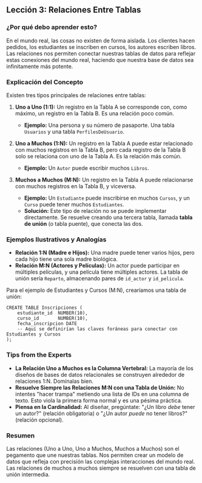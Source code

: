 ## Lección 3: Relaciones Entre Tablas

### ¿Por qué debo aprender esto?
En el mundo real, las cosas no existen de forma aislada. Los clientes hacen pedidos, los estudiantes se inscriben en cursos, los autores escriben libros. Las relaciones nos permiten conectar nuestras tablas de datos para reflejar estas conexiones del mundo real, haciendo que nuestra base de datos sea infinitamente más potente.

### Explicación del Concepto
Existen tres tipos principales de relaciones entre tablas:

1.  **Uno a Uno (1:1):** Un registro en la Tabla A se corresponde con, como máximo, un registro en la Tabla B. Es una relación poco común.
    *   **Ejemplo:** Una persona y su número de pasaporte. Una tabla `Usuarios` y una tabla `PerfilesDeUsuario`.

2.  **Uno a Muchos (1:N):** Un registro en la Tabla A puede estar relacionado con muchos registros en la Tabla B, pero cada registro de la Tabla B solo se relaciona con uno de la Tabla A. Es la relación más común.
    *   **Ejemplo:** Un `Autor` puede escribir muchos `Libros`.

3.  **Muchos a Muchos (M:N):** Un registro en la Tabla A puede relacionarse con muchos registros en la Tabla B, y viceversa.
    *   **Ejemplo:** Un `Estudiante` puede inscribirse en muchos `Cursos`, y un `Curso` puede tener muchos `Estudiantes`.
    *   **Solución:** Este tipo de relación no se puede implementar directamente. Se resuelve creando una tercera tabla, llamada **tabla de unión** (o tabla puente), que conecta las dos.

### Ejemplos Ilustrativos y Analogías
*   **Relación 1:N (Madre e Hijos):** Una madre puede tener varios hijos, pero cada hijo tiene una sola madre biológica.
*   **Relación M:N (Actores y Películas):** Un actor puede participar en múltiples películas, y una película tiene múltiples actores. La tabla de unión sería `Reparto`, almacenando pares de `id_actor` y `id_pelicula`.

Para el ejemplo de Estudiantes y Cursos (M:N), crearíamos una tabla de unión:
```oracle
CREATE TABLE Inscripciones (
    estudiante_id  NUMBER(10),
    curso_id       NUMBER(10),
    fecha_inscripcion DATE
    -- Aquí se definirían las claves foráneas para conectar con Estudiantes y Cursos
);
```

### Tips from the Experts
*   **La Relación Uno a Muchos es la Columna Vertebral:** La mayoría de los diseños de bases de datos relacionales se construyen alrededor de relaciones 1:N. Domínalas bien.
*   **Resuelve Siempre las Relaciones M:N con una Tabla de Unión:** No intentes "hacer trampa" metiendo una lista de IDs en una columna de texto. Esto viola la primera forma normal y es una pésima práctica.
*   **Piensa en la Cardinalidad:** Al diseñar, pregúntate: "¿Un libro *debe* tener un autor?" (relación obligatoria) o "¿Un autor *puede* no tener libros?" (relación opcional).

### Resumen
Las relaciones (Uno a Uno, Uno a Muchos, Muchos a Muchos) son el pegamento que une nuestras tablas. Nos permiten crear un modelo de datos que refleja con precisión las complejas interacciones del mundo real. Las relaciones de muchos a muchos siempre se resuelven con una tabla de unión intermedia.
